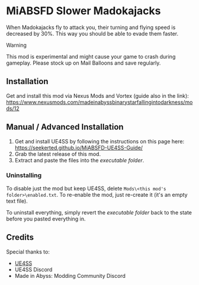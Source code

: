 # MiABSFD Slower Madokajacks

When Madokajacks fly to attack you, their turning and flying speed is decreased by 30%. This way you should be able to evade them faster.

> [!WARNING]
> This mod is experimental and might cause your game to crash during gameplay. Please stock up on Mail Balloons and save regularly.

## Installation

Get and install this mod via Nexus Mods and Vortex (guide also in the link): <https://www.nexusmods.com/madeinabyssbinarystarfallingintodarkness/mods/12>

## Manual / Advanced Installation

1. Get and install UE4SS by following the instructions on this page here: <https://seekerted.github.io/MiABSFD-UE4SS-Guide/>
1. Grab the latest release of this mod.
1. Extract and paste the files into the _executable folder_.

### Uninstalling

To disable just the mod but keep UE4SS, delete `Mods\<this mod's folder>\enabled.txt`. To re-enable the mod, just re-create it (it's an empty text file).

To uninstall everything, simply revert the _executable folder_ back to the state before you pasted everything in.

## Credits

Special thanks to:
- [UE4SS](https://github.com/UE4SS-RE/RE-UE4SS)
- UE4SS Discord
- Made in Abyss: Modding Community Discord